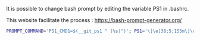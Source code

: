 It is possible to change bash prompt by editing the variable PS1 in .bashrc.

This website facilitate the process : 
https://bash-prompt-generator.org/

``` bash
PROMPT_COMMAND='PS1_CMD1=$(__git_ps1 " (%s)")'; PS1='\[\e[38;5;155m\]\u@\h\[\e[97m\]:\[\e[38;5;45m\]\w\[\e[38;5;220;1m\]${PS1_CMD1}\[\e[0m\] \a\[\e[2m\]\t\n\[\e[0;38;5;155m\]\$\[\e[0m\] '
```